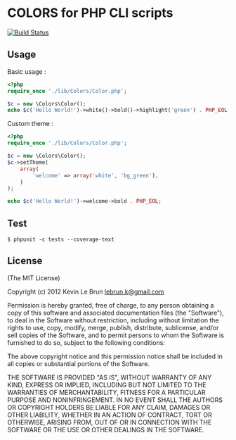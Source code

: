# COLORS for PHP CLI scripts

[![Build Status](https://secure.travis-ci.org/kevinlebrun/colors.php.png)](http://travis-ci.org/kevinlebrun/colors.php?branch=master)

## Usage

Basic usage :

```php
<?php
require_once './lib/Colors/Color.php';

$c = new \Colors\Color();
echo $c('Hello World!')->white()->bold()->highlight('green') . PHP_EOL;
```

Custom theme :

```php
<?php
require_once './lib/Colors/Color.php';

$c = new \Colors\Color();
$c->setTheme(
    array(
        'welcome' => array('white', 'bg_green'),
    )
);

echo $c('Hello World!')->welcome->bold . PHP_EOL;
```

## Test

    $ phpunit -c tests --coverage-text

## License

(The MIT License)

Copyright (c) 2012 Kevin Le Brun <lebrun.k@gmail.com>

Permission is hereby granted, free of charge, to any person obtaining a copy
of this software and associated documentation files (the "Software"), to deal
in the Software without restriction, including without limitation the rights
to use, copy, modify, merge, publish, distribute, sublicense, and/or sell
copies of the Software, and to permit persons to whom the Software is
furnished to do so, subject to the following conditions:

The above copyright notice and this permission notice shall be included in
all copies or substantial portions of the Software.

THE SOFTWARE IS PROVIDED "AS IS", WITHOUT WARRANTY OF ANY KIND, EXPRESS OR
IMPLIED, INCLUDING BUT NOT LIMITED TO THE WARRANTIES OF MERCHANTABILITY,
FITNESS FOR A PARTICULAR PURPOSE AND NONINFRINGEMENT. IN NO EVENT SHALL THE
AUTHORS OR COPYRIGHT HOLDERS BE LIABLE FOR ANY CLAIM, DAMAGES OR OTHER
LIABILITY, WHETHER IN AN ACTION OF CONTRACT, TORT OR OTHERWISE, ARISING FROM,
OUT OF OR IN CONNECTION WITH THE SOFTWARE OR THE USE OR OTHER DEALINGS IN
THE SOFTWARE.
